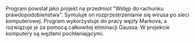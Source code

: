 Program powstał jako projekt na przedmiot "Wstęp do rachunku prawdopodobieństwa".
Symuluje on rozprzestrzenianie się wirusa po sieci komputerowej.
Program wykorzystuje do pracy węzły Markova, a rozwiązuje je za pomocą całkowitej eliminacji Gaussa.
W projekcie komputery są węzłami pochłaniającymi.
